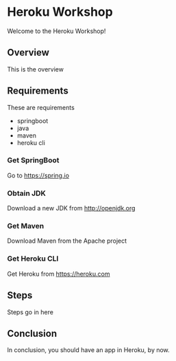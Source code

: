 # Heroku Workshop

Welcome to the Heroku Workshop!

## Overview

This is the overview

## Requirements

These are requirements
- springboot
- java
- maven
- heroku cli

### Get SpringBoot
Go to https://spring.io

### Obtain JDK
Download a new JDK from http://openjdk.org

### Get Maven
Download Maven from the Apache project

### Get Heroku CLI
Get Heroku from https://heroku.com

## Steps

Steps go in here

## Conclusion

In conclusion, you should have an app in Heroku, by now.

